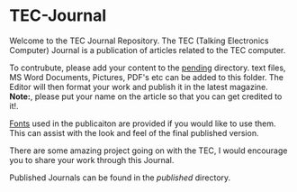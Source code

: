 # TEC-Journal

Welcome to the TEC Journal Repository.  The TEC (Talking Electronics Computer) Journal is a publication of articles related to the TEC computer.

To contrubute, please add your content to the [pending](./pending) directory.  text files, MS Word Documents, Pictures, PDF's etc can be added to this folder.  The Editor will then format your work and publish it in the latest magazine.  __Note:__, please put your name on the article so that you can get credited to it!.

[Fonts](./fonts) used in the publicaiton are provided if you would like to use them.  This can assist with the look and feel of the final published version.

There are some amazing project going on with the TEC, I would encourage you to share your work through this Journal.

Published Journals can be found in the _published_ directory.

